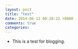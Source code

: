 ```yaml
---
layout: post
title: "test"
date: 2014-06-12 00:28:22 +0800
comments: true
categories: 
---
```



- This is a test for blogging.